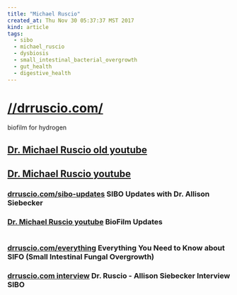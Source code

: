 ```yaml
---
title: "Michael Ruscio"
created_at: Thu Nov 30 05:37:37 MST 2017
kind: article
tags:
  - sibo
  - michael_ruscio
  - dysbiosis
  - small_intestinal_bacterial_overgrowth
  - gut_health
  - digestive_health
---
```


<h1>
  <a href="https://drruscio.com/" target="_blank">//drruscio.com/</a>
</h1>

biofilm for hydrogen

<h2>
  <a href="https://www.youtube.com/channel/UCOWnaGZMxzSvqAU1I9k4QuA" target="_blank">Dr. Michael Ruscio old youtube</a>
</h2>

<h2>
  <a href="https://www.youtube.com/channel/UCRSG-nLPicq1r8uyM0zLMwA/featured" target="_blank">Dr. Michael Ruscio youtube</a>
</h2>

<h3>
  <a href="https://drruscio.com/sibo-updates-dr-allison-siebecker/" target="_blank">drruscio.com/sibo-updates</a>
  SIBO Updates with Dr. Allison Siebecker
</h3>

<h3>
  <a href="https://www.youtube.com/watch?v=Dc8Sevaj5Jc" target="_blank">Dr. Michael Ruscio youtube</a>
  BioFilm Updates
</h3>

<pre>
</pre>

<h3>
  <a href="https://drruscio.com/everything-need-know-sifo-small-intestinal-fungal-overgrowth/" target="_blank">drruscio.com/everything</a>
  Everything You Need to Know about SIFO (Small Intestinal Fungal Overgrowth)
</h3>

<h3>
  <a href="https://drruscio.com/allison-siebecker-interview-sibo-episode-30/" target="_blank">drruscio.com interview</a>
  Dr. Ruscio - Allison Siebecker Interview SIBO
</h3>

<!--
html boilerplate
<a href="" target="_blank"></a>
<a name=""></a>
<img src="" width="400px">
<ul>
  <li></li>
</ul>
<pre>
</pre>
<p style="margin-bottom: 2em;"></p>
<hr style="border: 0; height: 3px; background: #333; background-image: linear-gradient(to right, #ccc, #333, #ccc);">
<pre><code>
</code></pre>
<math xmlns='http://www.w3.org/1998/Math/MathML' display='block'>
</math>
-->
